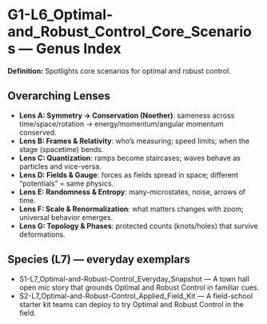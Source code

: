 # G1-L6_Optimal-and_Robust_Control_Core_Scenarios — Genus Index
**Definition:** Spotlights core scenarios for optimal and robust control.

## Overarching Lenses

- **Lens A: Symmetry -> Conservation (Noether)**: sameness across time/space/rotation → energy/momentum/angular momentum conserved.
- **Lens B: Frames & Relativity**: who’s measuring; speed limits; when the stage (spacetime) bends.
- **Lens C: Quantization**: ramps become staircases; waves behave as particles and vice-versa.
- **Lens D: Fields & Gauge**: forces as fields spread in space; different “potentials” = same physics.
- **Lens E: Randomness & Entropy**: many-microstates, noise, arrows of time.
- **Lens F: Scale & Renormalization**: what matters changes with zoom; universal behavior emerges.
- **Lens G: Topology & Phases**: protected counts (knots/holes) that survive deformations.

## Species (L7) — everyday exemplars
- S1-L7_Optimal-and-Robust-Control_Everyday_Snapshot — A town hall open mic story that grounds Optimal and Robust Control in familiar cues.
- S2-L7_Optimal-and-Robust-Control_Applied_Field_Kit — A field-school starter kit teams can deploy to try Optimal and Robust Control in the field.
